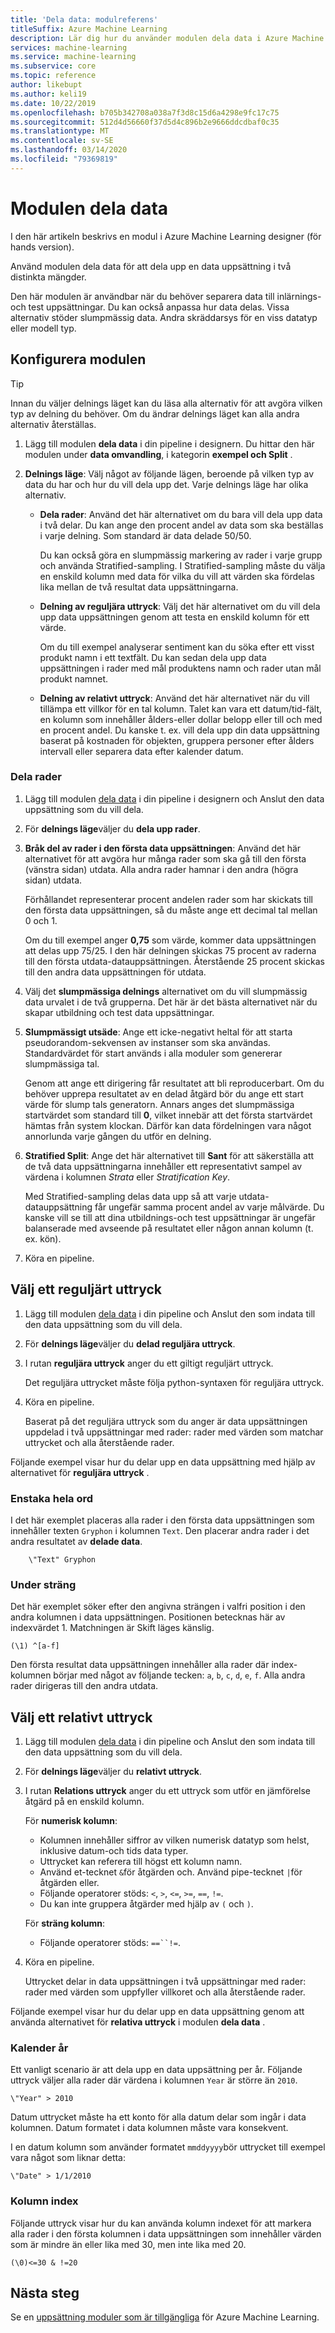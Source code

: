 ```yaml
---
title: 'Dela data: modulreferens'
titleSuffix: Azure Machine Learning
description: Lär dig hur du använder modulen dela data i Azure Machine Learning för att dela upp en data uppsättning i två distinkta mängder.
services: machine-learning
ms.service: machine-learning
ms.subservice: core
ms.topic: reference
author: likebupt
ms.author: keli19
ms.date: 10/22/2019
ms.openlocfilehash: b705b342708a038a7f3d8c15d6a4298e9fc17c75
ms.sourcegitcommit: 512d4d56660f37d5d4c896b2e9666ddcdbaf0c35
ms.translationtype: MT
ms.contentlocale: sv-SE
ms.lasthandoff: 03/14/2020
ms.locfileid: "79369819"
---
```

# <a name="split-data-module"></a>Modulen dela data

I den här artikeln beskrivs en modul i Azure Machine Learning designer (för hands version).

Använd modulen dela data för att dela upp en data uppsättning i två distinkta mängder.

Den här modulen är användbar när du behöver separera data till inlärnings-och test uppsättningar. Du kan också anpassa hur data delas. Vissa alternativ stöder slumpmässig data. Andra skräddarsys för en viss datatyp eller modell typ.

## <a name="configure-the-module"></a>Konfigurera modulen

> [!TIP]
> Innan du väljer delnings läget kan du läsa alla alternativ för att avgöra vilken typ av delning du behöver.
> Om du ändrar delnings läget kan alla andra alternativ återställas.

1. Lägg till modulen **dela data** i din pipeline i designern. Du hittar den här modulen under **data omvandling**, i kategorin **exempel och Split** .

1. **Delnings läge**: Välj något av följande lägen, beroende på vilken typ av data du har och hur du vill dela upp det. Varje delnings läge har olika alternativ.

   - **Dela rader**: Använd det här alternativet om du bara vill dela upp data i två delar. Du kan ange den procent andel av data som ska beställas i varje delning. Som standard är data delade 50/50.

     Du kan också göra en slumpmässig markering av rader i varje grupp och använda Stratified-sampling. I Stratified-sampling måste du välja en enskild kolumn med data för vilka du vill att värden ska fördelas lika mellan de två resultat data uppsättningarna.  

   - **Delning av reguljära uttryck**: Välj det här alternativet om du vill dela upp data uppsättningen genom att testa en enskild kolumn för ett värde.

     Om du till exempel analyserar sentiment kan du söka efter ett visst produkt namn i ett textfält. Du kan sedan dela upp data uppsättningen i rader med mål produktens namn och rader utan mål produkt namnet.

   - **Delning av relativt uttryck**: Använd det här alternativet när du vill tillämpa ett villkor för en tal kolumn. Talet kan vara ett datum/tid-fält, en kolumn som innehåller ålders-eller dollar belopp eller till och med en procent andel. Du kanske t. ex. vill dela upp din data uppsättning baserat på kostnaden för objekten, gruppera personer efter ålders intervall eller separera data efter kalender datum.

### <a name="split-rows"></a>Dela rader

1. Lägg till modulen [dela data](./split-data.md) i din pipeline i designern och Anslut den data uppsättning som du vill dela.
  
1. För **delnings läge**väljer du **dela upp rader**. 

1. **Bråk del av rader i den första data uppsättningen**: Använd det här alternativet för att avgöra hur många rader som ska gå till den första (vänstra sidan) utdata. Alla andra rader hamnar i den andra (högra sidan) utdata.

   Förhållandet representerar procent andelen rader som har skickats till den första data uppsättningen, så du måste ange ett decimal tal mellan 0 och 1.
     
   Om du till exempel anger **0,75** som värde, kommer data uppsättningen att delas upp 75/25. I den här delningen skickas 75 procent av raderna till den första utdata-datauppsättningen. Återstående 25 procent skickas till den andra data uppsättningen för utdata.
  
1. Välj det **slumpmässiga delnings** alternativet om du vill slumpmässig data urvalet i de två grupperna. Det här är det bästa alternativet när du skapar utbildning och test data uppsättningar.

1. **Slumpmässigt utsäde**: Ange ett icke-negativt heltal för att starta pseudorandom-sekvensen av instanser som ska användas. Standardvärdet för start används i alla moduler som genererar slumpmässiga tal. 

   Genom att ange ett dirigering får resultatet att bli reproducerbart. Om du behöver upprepa resultatet av en delad åtgärd bör du ange ett start värde för slump tals generatorn. Annars anges det slumpmässiga startvärdet som standard till **0**, vilket innebär att det första startvärdet hämtas från system klockan. Därför kan data fördelningen vara något annorlunda varje gången du utför en delning. 

1. **Stratified Split**: Ange det här alternativet till **Sant** för att säkerställa att de två data uppsättningarna innehåller ett representativt sampel av värdena i kolumnen *Strata* eller *Stratification Key*. 

   Med Stratified-sampling delas data upp så att varje utdata-datauppsättning får ungefär samma procent andel av varje målvärde. Du kanske vill se till att dina utbildnings-och test uppsättningar är ungefär balanserade med avseende på resultatet eller någon annan kolumn (t. ex. kön).

1. Köra en pipeline.


## <a name="select-a-regular-expression"></a>Välj ett reguljärt uttryck

1. Lägg till modulen [dela data](./split-data.md) i din pipeline och Anslut den som indata till den data uppsättning som du vill dela.  
  
1. För **delnings läge**väljer du **delad reguljära uttryck**.

1. I rutan **reguljära uttryck** anger du ett giltigt reguljärt uttryck. 
  
   Det reguljära uttrycket måste följa python-syntaxen för reguljära uttryck.

1. Köra en pipeline.

   Baserat på det reguljära uttryck som du anger är data uppsättningen uppdelad i två uppsättningar med rader: rader med värden som matchar uttrycket och alla återstående rader. 

Följande exempel visar hur du delar upp en data uppsättning med hjälp av alternativet för **reguljära uttryck** . 

### <a name="single-whole-word"></a>Enstaka hela ord 

I det här exemplet placeras alla rader i den första data uppsättningen som innehåller texten `Gryphon` i kolumnen `Text`. Den placerar andra rader i det andra resultatet av **delade data**.

```text
    \"Text" Gryphon  
```

### <a name="substring"></a>Under sträng

Det här exemplet söker efter den angivna strängen i valfri position i den andra kolumnen i data uppsättningen. Positionen betecknas här av indexvärdet 1. Matchningen är Skift läges känslig.

```text
(\1) ^[a-f]
```

Den första resultat data uppsättningen innehåller alla rader där index-kolumnen börjar med något av följande tecken: `a`, `b`, `c`, `d`, `e`, `f`. Alla andra rader dirigeras till den andra utdata.

## <a name="select-a-relative-expression"></a>Välj ett relativt uttryck

1. Lägg till modulen [dela data](./split-data.md) i din pipeline och Anslut den som indata till den data uppsättning som du vill dela.
  
1. För **delnings läge**väljer du **relativt uttryck**.
  
1. I rutan **Relations uttryck** anger du ett uttryck som utför en jämförelse åtgärd på en enskild kolumn.

   För **numerisk kolumn**:
   - Kolumnen innehåller siffror av vilken numerisk datatyp som helst, inklusive datum-och tids data typer.
   - Uttrycket kan referera till högst ett kolumn namn.
   - Använd et-tecknet `&`för åtgärden och. Använd pipe-tecknet `|`för åtgärden eller.
   - Följande operatorer stöds: `<`, `>`, `<=`, `>=`, `==`, `!=`.
   - Du kan inte gruppera åtgärder med hjälp av `(` och `)`.
   
   För **sträng kolumn**:
   - Följande operatorer stöds: `==``!=`.

1. Köra en pipeline.

   Uttrycket delar in data uppsättningen i två uppsättningar med rader: rader med värden som uppfyller villkoret och alla återstående rader.

Följande exempel visar hur du delar upp en data uppsättning genom att använda alternativet för **relativa uttryck** i modulen **dela data** .  

### <a name="calendar-year"></a>Kalender år

Ett vanligt scenario är att dela upp en data uppsättning per år. Följande uttryck väljer alla rader där värdena i kolumnen `Year` är större än `2010`.

```text
\"Year" > 2010
```

Datum uttrycket måste ha ett konto för alla datum delar som ingår i data kolumnen. Datum formatet i data kolumnen måste vara konsekvent. 

I en datum kolumn som använder formatet `mmddyyyy`bör uttrycket till exempel vara något som liknar detta:

```text
\"Date" > 1/1/2010
```

### <a name="column-index"></a>Kolumn index

Följande uttryck visar hur du kan använda kolumn indexet för att markera alla rader i den första kolumnen i data uppsättningen som innehåller värden som är mindre än eller lika med 30, men inte lika med 20.

```text
(\0)<=30 & !=20
```


## <a name="next-steps"></a>Nästa steg

Se en [uppsättning moduler som är tillgängliga](module-reference.md) för Azure Machine Learning. 
